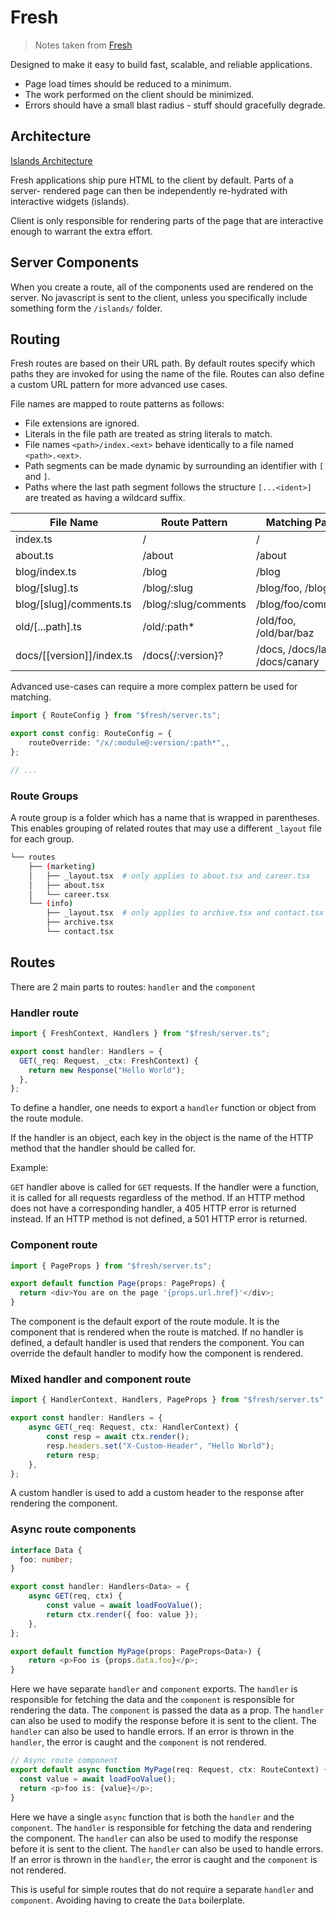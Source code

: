 # Fresh

> Notes taken from [Fresh](https://fresh.deno.dev/docs/concepts/routing)

Designed to make it easy to build fast, scalable, and reliable applications.

* Page load times should be reduced to a minimum.
* The work performed on the client should be minimized.
* Errors should have a small blast radius - stuff should gracefully degrade.

## Architecture

[Islands Architecture](./fresh.md)

Fresh applications ship pure HTML to the client by default. Parts of a server-
rendered page can then be independently re-hydrated with interactive widgets
(islands).

Client is only responsible for rendering parts of the page that are interactive
enough to warrant the extra effort.

## Server Components

When you create a route, all of the components used are rendered on the server.
No javascript is sent to the client, unless you specifically include something
form the `/islands/` folder.

## Routing

Fresh routes are based on their URL path. By default routes specify which paths
they are invoked for using the name of the file. Routes can also define a
custom URL pattern for more advanced use cases.

File names are mapped to route patterns as follows:

* File extensions are ignored.
* Literals in the file path are treated as string literals to match.
* File names `<path>/index.<ext>` behave identically to a file named
`<path>.<ext>`.
* Path segments can be made dynamic by surrounding an identifier with
`[` and `]`.
* Paths where the last path segment follows the structure `[...<ident>]` are
treated as having a wildcard suffix.

| File Name                 | Route Pattern        | Matching Paths            |
|---------------------------|----------------------|---------------------------|
| index.ts                  | /                    | /                         |
| about.ts                  | /about               | /about                    |
| blog/index.ts             | /blog                | /blog                     |
| blog/[slug].ts            | /blog/:slug          | /blog/foo, /blog/bar      |
| blog/[slug]/comments.ts   | /blog/:slug/comments | /blog/foo/comments        |
| old/[...path].ts          | /old/:path*          | /old/foo, /old/bar/baz    |
| docs/[[version]]/index.ts | /docs{/:version}?    | /docs, /docs/latest, /docs/canary |

Advanced use-cases can require a more complex pattern be used for matching.

``` ts
import { RouteConfig } from "$fresh/server.ts";

export const config: RouteConfig = {
    routeOverride: "/x/:module@:version/:path*",,
};

// ...
```

### Route Groups

A route group is a folder which has a name that is wrapped in parentheses. This
enables grouping of related routes that may use a different `_layout` file for
each group.

``` bash
└── routes
    ├── (marketing)
    │   ├── _layout.tsx  # only applies to about.tsx and career.tsx
    │   ├── about.tsx
    │   └── career.tsx
    └── (info)
        ├── _layout.tsx  # only applies to archive.tsx and contact.tsx
        ├── archive.tsx
        └── contact.tsx
```

## Routes

There are 2 main parts to routes: `handler` and the `component`

### Handler route

``` ts
import { FreshContext, Handlers } from "$fresh/server.ts";

export const handler: Handlers = {
  GET(_req: Request, _ctx: FreshContext) {
    return new Response("Hello World");
  },
};
```

To define a handler, one needs to export a `handler` function or object from the
route module.

If the handler is an object, each key in the object is the name of the HTTP
method that the handler should be called for.

Example:

`GET` handler above is called for `GET` requests. If the handler were a
function, it is called for all requests regardless of the method. If an HTTP
method does not have a corresponding handler, a 405 HTTP error is returned
instead. If an HTTP method is not defined, a 501 HTTP error is returned.

### Component route

``` ts
import { PageProps } from "$fresh/server.ts";

export default function Page(props: PageProps) {
  return <div>You are on the page '{props.url.href}'</div>;
}
```

The component is the default export of the route module. It is the component
that is rendered when the route is matched. If no handler is defined, a default
handler is used that renders the component. You can override the default
handler to modify how the component is rendered.

### Mixed handler and component route

``` ts
import { HandlerContext, Handlers, PageProps } from "$fresh/server.ts";

export const handler: Handlers = {
    async GET(_req: Request, ctx: HandlerContext) {
        const resp = await ctx.render();
        resp.headers.set("X-Custom-Header", "Hello World");
        return resp;
    },
};
```

A custom handler is used to add a custom header to the response after
rendering the component.

### Async route components

``` ts
interface Data {
  foo: number;
}

export const handler: Handlers<Data> = {
    async GET(req, ctx) {
        const value = await loadFooValue();
        return ctx.render({ foo: value });
    },
};

export default function MyPage(props: PageProps<Data>) {
    return <p>Foo is {props.data.foo}</p>;
}
```

Here we have separate `handler` and `component` exports. The `handler` is
responsible for fetching the data and the `component` is responsible for
rendering the data. The `component` is passed the data as a prop. The `handler`
can also be used to modify the response before it is sent to the client. The
`handler` can also be used to handle errors. If an error is thrown in the
`handler`, the error is caught and the `component` is not rendered.

``` ts
// Async route component
export default async function MyPage(req: Request, ctx: RouteContext) {
  const value = await loadFooValue();
  return <p>foo is: {value}</p>;
}
```

Here we have a single `async` function that is both the `handler` and the
`component`. The `handler` is responsible for fetching the data and rendering
the component. The `handler` can also be used to modify the response before it
is sent to the client. The `handler` can also be used to handle errors. If an
error is thrown in the `handler`, the error is caught and the `component` is not
rendered.

This is useful for simple routes that do not require a separate
`handler` and `component`. Avoiding having to create the `Data` boilerplate.
